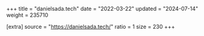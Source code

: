 +++
title = "danielsada.tech"
date = "2022-03-22"
updated = "2024-07-14"
weight = 235710

[extra]
source = "https://danielsada.tech/"
ratio = 1
size = 230
+++

